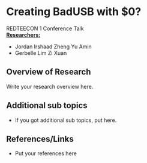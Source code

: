 # Creating BadUSB with $0?
REDTEECON 1 Conference Talk
<br> <b><u>Researchers: </b></u>
- Jordan Irshaad Zheng Yu Amin
- Gerbelle Lim Zi Xuan

## Overview of Research
Write your research overview here.

## Additional sub topics
- If you got additional sub topics, put here.

## References/Links
- Put your references here
